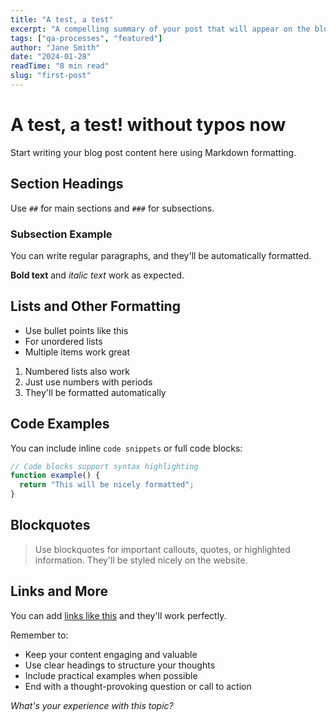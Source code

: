 ```yaml
---
title: "A test, a test"
excerpt: "A compelling summary of your post that will appear on the blog listing page and in search results. Keep it under 160 characters for best SEO."
tags: ["qa-processes", "featured"]
author: "Jane Smith"
date: "2024-01-28"
readTime: "8 min read"
slug: "first-post"
---
```


# A test, a test! without typos now

Start writing your blog post content here using Markdown formatting.

## Section Headings

Use `##` for main sections and `###` for subsections.

### Subsection Example

You can write regular paragraphs, and they'll be automatically formatted.

**Bold text** and *italic text* work as expected.

## Lists and Other Formatting

- Use bullet points like this
- For unordered lists
- Multiple items work great

1. Numbered lists also work
2. Just use numbers with periods
3. They'll be formatted automatically

## Code Examples

You can include inline `code snippets` or full code blocks:

```javascript
// Code blocks support syntax highlighting
function example() {
  return "This will be nicely formatted";
}
```

## Blockquotes

> Use blockquotes for important callouts, quotes, or highlighted information.
> They'll be styled nicely on the website.

## Links and More

You can add [links like this](https://example.com) and they'll work perfectly.

Remember to:
- Keep your content engaging and valuable
- Use clear headings to structure your thoughts
- Include practical examples when possible
- End with a thought-provoking question or call to action

*What's your experience with this topic?*